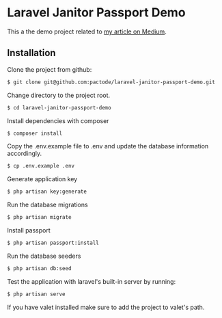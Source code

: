 # Laravel Janitor Passport Demo

This a the demo project related to [my article on Medium](https://medium.com/@codingcave/api-authentication-with-laravel-janitor-part-1-laravel-passport-proxy-d1d1e05d687e).

## Installation

Clone the project from github:

```bash
$ git clone git@github.com:pactode/laravel-janitor-passport-demo.git
```

Change directory to the project root.

```bash
$ cd laravel-janitor-passport-demo
```

Install dependencies with composer

```bash
$ composer install
```

Copy the .env.example file to .env and update the database information accordingly.

```bash
$ cp .env.example .env
```

Generate application key
```bash
$ php artisan key:generate
```

Run the database migrations

```bash
$ php artisan migrate
```

Install passport

```bash
$ php artisan passport:install
```

Run the database seeders

```bash
$ php artisan db:seed
```

Test the application with laravel's built-in server by running:

```bash
$ php artisan serve
```

If you have valet installed make sure to add the project to valet's path.
